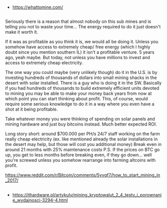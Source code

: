 
- https://whattomine.com/

##

Seriously there is a reason that almost nobody on this sub mines and is telling you not to waste your time... The energy required to do it just doesn't make it worth it.

If it was as profitable as you think it is, we would all be doing it. Unless you somehow have access to extremely cheap/ free energy (which I highly doubt since you mention southern IL) it isn't a profitable venture. 5 years ago, yeah maybe. But today, not unless you have millions to invest and access to extremely cheap electricity.

The one way you could maybe (very unlikely though) do it in the U.S. is by investing hundreds of thousands of dollars into small mining shacks in the desert with solar installed. There is a guy who is doing it in the SW. Basically if you had hundreds of thousands to build extremely efficient units devoted to mining you may be able to make your money back years from now at which point you can start thinking about profit. This, of course, would require some serious knowledge to 
do it in a way where you even have a shot at it being profitable.


Take whatever money you were thinking of spending on solar panels and mining hardware and just buy bitcoins instead. Much better expected ROI.


Long story short:
around $700.000 per PH/s
24/7 staff working on the farm
really cheap electricity (ex. like mentioned already the solar installations in the desert may help, but those will cost you additional money)
Break even in around 21 months with 25% maintenance costs
P.S. If the prices on BTC go up, you get to less months before breaking even, if they go down... well you're screwed unless you somehow rearrange into farming altcoins with profit.

https://www.reddit.com/r/Bitcoin/comments/5yvqf7/how_to_start_mining_in_2017/

##

- https://ithardware.pl/artykuly/mining_kryptowalut_2_4_testy_i_porownanie_wydajnosci-3294-4.html
